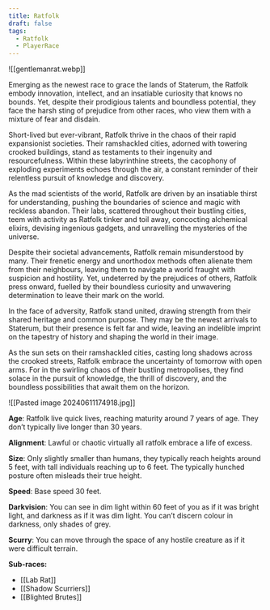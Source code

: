 ```yaml
---
title: Ratfolk
draft: false
tags:
  - Ratfolk
  - PlayerRace
---
```

![[gentlemanrat.webp]]

Emerging as the newest race to grace the lands of Staterum, the Ratfolk embody innovation, intellect, and an insatiable curiosity that knows no bounds. Yet, despite their prodigious talents and boundless potential, they face the harsh sting of prejudice from other races, who view them with a mixture of fear and disdain.

Short-lived but ever-vibrant, Ratfolk thrive in the chaos of their rapid expansionist societies. Their ramshackled cities, adorned with towering crooked buildings, stand as testaments to their ingenuity and resourcefulness. Within these labyrinthine streets, the cacophony of exploding experiments echoes through the air, a constant reminder of their relentless pursuit of knowledge and discovery.

As the mad scientists of the world, Ratfolk are driven by an insatiable thirst for understanding, pushing the boundaries of science and magic with reckless abandon. Their labs, scattered throughout their bustling cities, teem with activity as Ratfolk tinker and toil away, concocting alchemical elixirs, devising ingenious gadgets, and unravelling the mysteries of the universe.

Despite their societal advancements, Ratfolk remain misunderstood by many. Their frenetic energy and unorthodox methods often alienate them from their neighbours, leaving them to navigate a world fraught with suspicion and hostility. Yet, undeterred by the prejudices of others, Ratfolk press onward, fuelled by their boundless curiosity and unwavering determination to leave their mark on the world.​

In the face of adversity, Ratfolk stand united, drawing strength from their shared heritage and common purpose. They may be the newest arrivals to Staterum, but their presence is felt far and wide, leaving an indelible imprint on the tapestry of history and shaping the world in their image.

As the sun sets on their ramshackled cities, casting long shadows across the crooked streets, Ratfolk embrace the uncertainty of tomorrow with open arms. For in the swirling chaos of their bustling metropolises, they find solace in the pursuit of knowledge, the thrill of discovery, and the boundless possibilities that await them on the horizon.

![[Pasted image 20240611174918.jpg]]

**Age**: Ratfolk live quick lives, reaching maturity around 7 years of age. They don’t typically live longer than 30 years.

​**Alignment**: Lawful or chaotic virtually all ratfolk embrace a life of excess.

**Size**: Only slightly smaller than humans, they typically reach heights around 5 feet, with tall individuals reaching up to 6 feet. The typically hunched posture often misleads their true height.

**Speed**: Base speed 30 feet.

**Darkvision**: You can see in dim light within 60 feet of you as if it was bright light, and darkness as if it was dim light. You can’t discern colour in darkness, only shades of grey.

**Scurry**: You can move through the space of any hostile creature as if it were difficult terrain.

**Sub-races:**
- [[Lab Rat]]
- [[Shadow Scurriers]]
- [[Blighted Brutes]] 